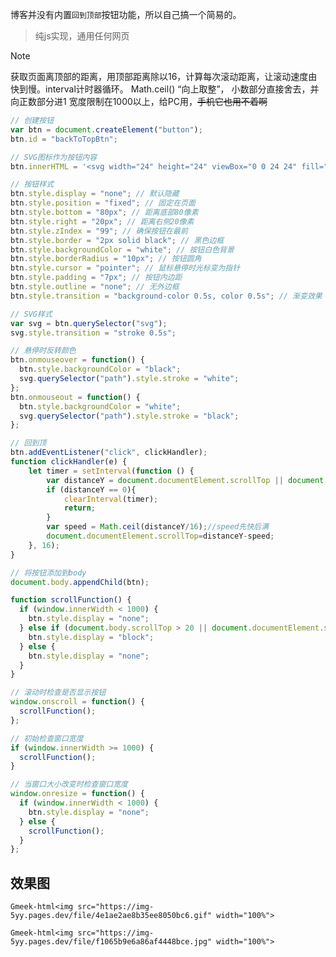 博客并没有内置`回到顶部`按钮功能，所以自己搞一个简易的。

> 纯js实现，通用任何网页

> [!NOTE]
> 获取页面离顶部的距离，用顶部距离除以16，计算每次滚动距离，让滚动速度由快到慢。interval计时器循环。
> Math.ceil()    “向上取整”， 小数部分直接舍去，并向正数部分进1
> 宽度限制在1000以上，给PC用，~~手机它也用不着啊~~

```javascript
// 创建按钮
var btn = document.createElement("button");
btn.id = "backToTopBtn";

// SVG图标作为按钮内容
btn.innerHTML = '<svg width="24" height="24" viewBox="0 0 24 24" fill="none" xmlns="http://www.w3.org/2000/svg"><path d="M12 19V5M5 12l7-7 7 7" stroke="black" stroke-width="3" stroke-linecap="round" stroke-linejoin="round"/></svg>';

// 按钮样式
btn.style.display = "none"; // 默认隐藏
btn.style.position = "fixed"; // 固定在页面
btn.style.bottom = "80px"; // 距离底部80像素
btn.style.right = "20px"; // 距离右侧20像素
btn.style.zIndex = "99"; // 确保按钮在最前
btn.style.border = "2px solid black"; // 黑色边框
btn.style.backgroundColor = "white"; // 按钮白色背景
btn.style.borderRadius = "10px"; // 按钮圆角
btn.style.cursor = "pointer"; // 鼠标悬停时光标变为指针
btn.style.padding = "7px"; // 按钮内边距
btn.style.outline = "none"; // 无外边框
btn.style.transition = "background-color 0.5s, color 0.5s"; // 渐变效果

// SVG样式
var svg = btn.querySelector("svg");
svg.style.transition = "stroke 0.5s";

// 悬停时反转颜色
btn.onmouseover = function() {
  btn.style.backgroundColor = "black";
  svg.querySelector("path").style.stroke = "white";
};
btn.onmouseout = function() {
  btn.style.backgroundColor = "white";
  svg.querySelector("path").style.stroke = "black";
};

// 回到顶
btn.addEventListener("click", clickHandler);
function clickHandler(e) {
    let timer = setInterval(function () {
        var distanceY = document.documentElement.scrollTop || document.body.scrollTop;//兼容
        if (distanceY == 0){
            clearInterval(timer);
            return;
        } 
        var speed = Math.ceil(distanceY/16);//speed先快后满
        document.documentElement.scrollTop=distanceY-speed;
    }, 16);
}

// 将按钮添加到body
document.body.appendChild(btn);

function scrollFunction() {
  if (window.innerWidth < 1000) {
    btn.style.display = "none";
  } else if (document.body.scrollTop > 20 || document.documentElement.scrollTop > 20) {
    btn.style.display = "block";
  } else {
    btn.style.display = "none";
  }
}

// 滚动时检查是否显示按钮
window.onscroll = function() {
  scrollFunction();
};

// 初始检查窗口宽度
if (window.innerWidth >= 1000) {
  scrollFunction();
}

// 当窗口大小改变时检查窗口宽度
window.onresize = function() {
  if (window.innerWidth < 1000) {
    btn.style.display = "none";
  } else {
    scrollFunction();
  }
};
```

## 效果图

`Gmeek-html<img src="https://img-5yy.pages.dev/file/4e1ae2ae8b35ee8050bc6.gif" width="100%">`

`Gmeek-html<img src="https://img-5yy.pages.dev/file/f1065b9e6a86af4448bce.jpg" width="100%">`